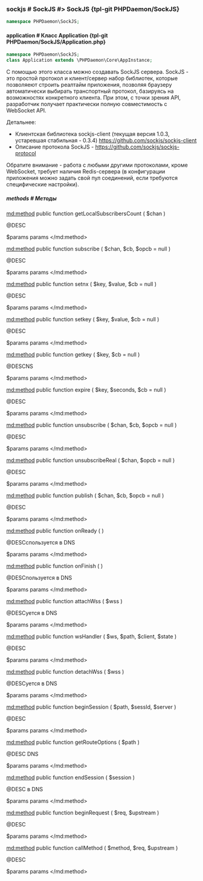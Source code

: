 ### sockjs # SockJS #> SockJS {tpl-git PHPDaemon/SockJS}

```php
namespace PHPDaemon\SockJS;
```

#### application # Класс Application {tpl-git PHPDaemon/SockJS/Application.php}

```php
namespace PHPDaemon\SockJS;
class Application extends \PHPDaemon\Core\AppInstance;
```
С помощью этого класса можно создавать SockJS сервера. SockJS - это простой протокол и клиент/сервер набор библиотек, которые позволяеют строить реалтайм приложения, позволяя браузеру автоматически выбирать транспортный протокол, базируясь на возможностях конкретного клиента. При этом, с точки зрения API, разработчик получает практически полную совместимость с WebSocket API. 

Детальнее: 
- Клиентская библиотека sockjs-client (текущая версия 1.0.3, устаревшая стабильная - 0.3.4) https://github.com/sockjs/sockjs-client
- Описание протокола SockJS - https://github.com/sockjs/sockjs-protocol

Обратите внимание - работа с любыми другими протоколами, кроме WebSocket, требует наличия Redis-сервера (в конфигурации приложения можно задать свой пул соединений, если требуются специфические настройки).




##### methods # Методы

<md:method>
public function getLocalSubscribersCount ( $chan )

@DESC

$params
params
</md:method>

<md:method>
public function subscribe ( $chan, $cb, $opcb = null )

@DESC

$params
params
</md:method>

<md:method>
public function setnx ( $key, $value, $cb = null )

@DESC

$params
params
</md:method>

<md:method>
public function setkey ( $key, $value, $cb = null )

@DESC

$params
params
</md:method>

<md:method>
public function getkey ( $key, $cb = null )

@DESCNS

$params
params
</md:method>

<md:method>
public function expire ( $key, $seconds, $cb = null )

@DESC

$params
params
</md:method>

<md:method>
public function unsubscribe ( $chan, $cb, $opcb = null )

@DESC

$params
params
</md:method>

<md:method>
public function unsubscribeReal ( $chan, $opcb = null )

@DESC

$params
params
</md:method>

<md:method>
public function publish ( $chan, $cb, $opcb = null )

@DESC

$params
params
</md:method>

<md:method>
public function onReady (  )

@DESCспользуется в DNS

$params
params
</md:method>

<md:method>
public function onFinish (  )

@DESCпользуется в DNS

$params
params
</md:method>

<md:method>
public function attachWss ( $wss )

@DESCуется в DNS

$params
params
</md:method>

<md:method>
public function wsHandler ( $ws, $path, $client, $state )

@DESC

$params
params
</md:method>

<md:method>
public function detachWss ( $wss )

@DESCуется в DNS

$params
params
</md:method>

<md:method>
public function beginSession ( $path, $sessId, $server )

@DESC

$params
params
</md:method>

<md:method>
public function getRouteOptions ( $path )

@DESC DNS

$params
params
</md:method>

<md:method>
public function endSession ( $session )

@DESC в DNS

$params
params
</md:method>

<md:method>
public function beginRequest ( $req, $upstream )

@DESC

$params
params
</md:method>

<md:method>
public function callMethod ( $method, $req, $upstream )

@DESC

$params
params
</md:method>
